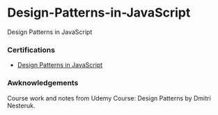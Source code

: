 # Design-Patterns-in-JavaScript
Design Patterns in JavaScript

### Certifications

- [Design Patterns in JavaScript](https://nlb.udemy.com/certificate/UC-28b27cfa-c110-48da-a4bb-be904781b1ef/)

### Awknowledgements

Course work and notes from Udemy Course: Design Patterns by Dmitri Nesteruk.